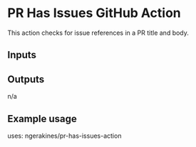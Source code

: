 # PR Has Issues GitHub Action

This action checks for issue references in a PR title and body.

## Inputs

## Outputs

n/a

## Example usage

uses: ngerakines/pr-has-issues-action
